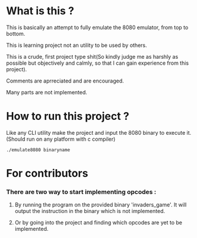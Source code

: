 # What is this ?

This is basically an attempt to fully emulate the 8080 emulator, from top to bottom.

This is learning project not an utility to be used by others.

This is a crude, first project type shit(So kindly judge me as harshly as possible but objectively and calmly, so that I can gain experience from this project).

Comments are aprreciated and are encouraged.

Many parts are not implemented.

# How to run this project ?

Like any CLI utility make the project and input the 8080 binary to execute it.(Should run on any platform with c compiler)

```console
./emulate8080 binaryname
```

# For contributors 

### There are two way to start implementing opcodes :

1. By running the program on the provided binary 'invaders_game'. It will output the instruction in the binary which is not implemented.

2. Or by going into the project and finding which opcodes are yet to be implemented.